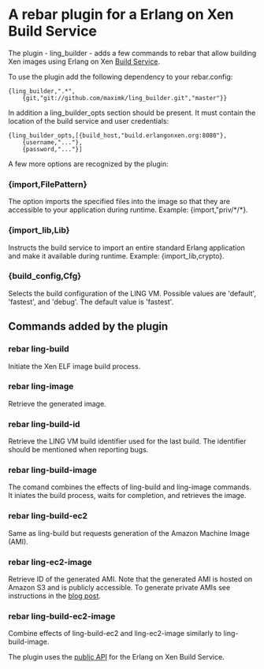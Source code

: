 # A rebar plugin for a Erlang on Xen Build Service

The plugin - ling\_builder - adds a few commands to rebar that allow building Xen
images using Erlang on Xen [Build Service](http://build.erlangonxen.org).

To use the plugin add the following dependency to your rebar.config:

	{ling_builder,".*",
		{git,"git://github.com/maximk/ling_builder.git","master"}}

In addition a ling\_builder\_opts section should be present. It must contain the
location of the build service and user credentials:

	{ling_builder_opts,[{build_host,"build.erlangonxen.org:8080"},
    	{username,"..."},
    	{password,"..."}]

A few more options are recognized by the plugin:

### {import,FilePattern}

The option imports the specified files into the image so that they are
accessible to your application during runtime. Example: {import,"priv/\*/\*}.

### {import\_lib,Lib}

Instructs the build service to import an entire standard Erlang application and
make it available during runtime. Example: {import\_lib,crypto}.

### {build\_config,Cfg}

Selects the build configuration of the LING VM. Possible values are 'default',
'fastest', and 'debug'. The default value is 'fastest'.

## Commands added by the plugin

### rebar ling-build

Initiate the Xen ELF image build process.

### rebar ling-image

Retrieve the generated image.

### rebar ling-build-id

Retrieve the LING VM build identifier used for the last build. The identifier
should be mentioned when reporting bugs.

### rebar ling-build-image

The comand combines the effects of ling-build and ling-image commands. It
iniates the build process, waits for completion, and retrieves the image.

### rebar ling-build-ec2

Same as ling-build but requests generation of the Amazon Machine Image (AMI).

### rebar ling-ec2-image

Retrieve ID of the generated AMI. Note that the generated AMI is hosted on
Amazon S3 and is publicly accessible. To generate private AMIs see instructions
in the [blog post](http://erlangonxen.org/blog/making-amazon-ami).

### rebar ling-build-ec2-image

Combine effects of ling-build-ec2 and ling-ec2-image similarly to
ling-build-image.

The plugin uses the [public API](http://build.erlangonxen.org/public_api) for
the Erlang on Xen Build Service.
